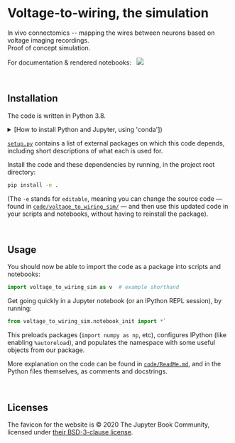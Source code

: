 # Voltage-to-wiring, the simulation

In vivo connectomics -- mapping the wires between neurons based on voltage imaging recordings.\
Proof of concept simulation.

For documentation & rendered notebooks: &nbsp; [![](https://img.shields.io/badge/%F0%9F%9A%80_open_website-green)](https://tfiers.github.io/voltage-to-wiring-sim)


<br>

## Installation

The code is written in Python 3.8.

<details><summary>[How to install Python and Jupyter, using 'conda'])</summary>
To setup your local machine for running this project, I recommend the <a href="https://docs.conda.io/">conda</a> package manager,
specifically its small <a href="https://docs.conda.io/en/latest/miniconda.html">miniconda</a> installer.<br>
Installing conda will also install Python, and the `pip` Python package installer used below.<br>
If Python's version is not already at least 3.8 (checked with <code>python --version</code>),
upgrade using <code>conda update python</code>.<br>
Install the Jupyter notebook server using <code>conda install notebook</code>.  
After cloning this repository, follow the package installation instructions below.
Finally, you can run <code>python -m notebook</code>. This will open the Jupyter app locally, in your browser,
in which you can play with the notebooks, which run the simulation/analysis code and display the results.
</details>

[`setup.py`](setup.py) contains a list of external packages on which this code depends,
including short descriptions of what each is used for.

Install the code and these dependencies by running, in the project root directory:
```bash
pip install -e .
```
(The `-e` stands for `editable`, meaning you can change the source code 
— found in [`code/voltage_to_wiring_sim/`](code/voltage_to_wiring_sim/) — 
and then use this updated code in your scripts and notebooks, without having to reinstall
the package).


<br>

## Usage

You should now be able to import the code as a package into scripts and notebooks:
```py
import voltage_to_wiring_sim as v  # example shorthand
```

Get going quickly in a Jupyter notebook (or an IPython REPL session), by running:
```py
from voltage_to_wiring_sim.notebook_init import *`
```
This preloads packages (`import numpy as np`, etc), configures IPython (like enabling
`%autoreload`), and populates the namespace with some useful objects from our package.


More explanation on the code can be found in [`code/ReadMe.md`](https://github.com/tfiers/voltage-to-wiring-sim/tree/master/code#readme),
and in the Python files themselves, as comments and docstrings.


<br>

## Licenses

The favicon for the website is © 2020 The Jupyter Book Community, 
licensed under [their BSD-3-clause license](https://github.com/executablebooks/jupyter-book/blob/master/LICENSE).

